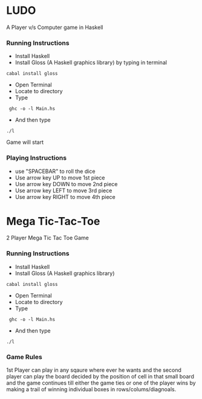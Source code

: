 # LUDO

A Player v/s Computer game in Haskell

### Running Instructions

* Install Haskell  
* Install Gloss (A Haskell graphics library) by typing in terminal

```
cabal install gloss
```

* Open Terminal  
* Locate to directory  
* Type   

```
 ghc -o -l Main.hs
 ```
* And then type 

 ```
 ./l
 ```


Game will start  
### Playing Instructions  

* use "SPACEBAR" to roll the dice  
* Use arrow key UP to move 1st piece
* Use arrow key DOWN to move 2nd piece
* Use arrow key LEFT to move 3rd piece
* Use arrow key RIGHT to move 4th piece  

# Mega Tic-Tac-Toe

2 Player Mega Tic Tac Toe Game


### Running Instructions

* Install Haskell  
* Install Gloss (A Haskell graphics library) 

```
cabal install gloss
```
* Open Terminal  
* Locate to directory  
* Type   

```
 ghc -o -l Main.hs
 ```
* And then type 

 ```
 ./l
 ```
 
### Game Rules 
1st Player can play in any sqaure where ever he wants and the second player can play the board decided by the position of cell in that small board and the game continues till either the game ties or one of the player wins by making a trail of winning individual boxes in rows/colums/diagnoals.
